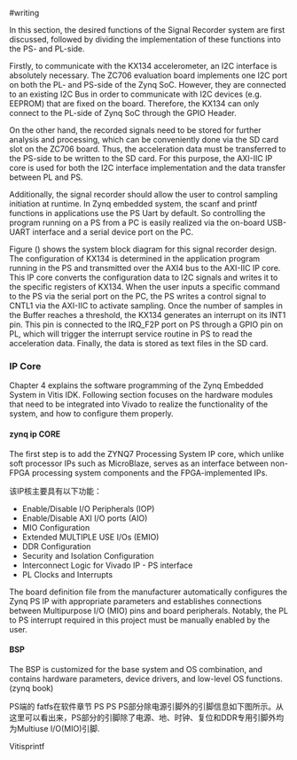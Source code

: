 #writing 

 
In this section, the desired functions of the Signal Recorder system are first discussed, followed by dividing the implementation of these functions into the PS- and PL-side. 

Firstly, to communicate with the KX134 accelerometer, an I2C interface is absolutely necessary. The ZC706 evaluation board implements one I2C port on both the PL- and PS-side of the Zynq SoC. However, they are connected to an existing I2C Bus in order to communicate with I2C devices (e.g. EEPROM) that are fixed on the board. Therefore, the KX134 can only connect to the PL-side of Zynq SoC through the GPIO Header. 

On the other hand, the recorded signals need to be stored for further analysis and processing, which can be conveniently done via the SD card slot on the ZC706 board. Thus, the acceleration data must be transferred to the PS-side to be written to the SD card. For this purpose, the AXI-IIC IP core is used for both the I2C interface implementation and the data transfer between PL and PS. 

Additionally, the signal recorder should allow the user to control sampling initiation at runtime. In Zynq embedded system, the scanf and printf functions in applications use the PS Uart by default. So controlling the program running on a PS from a PC is easily realized via the on-board USB-UART interface and a serial device port on the PC. 

Figure () shows the system block diagram for this signal recorder design. The configuration of KX134 is determined in the application program running in the PS and transmitted over the AXI4 bus to the AXI-IIC IP core. This IP core converts the configuration data to I2C signals and writes it to the specific registers of KX134. When the user inputs a specific command to the PS via the serial port on the PC, the PS writes a control signal to CNTL1 via the AXI-IIC to activate sampling. Once the number of samples in the Buffer reaches a threshold, the KX134 generates an interrupt on its INT1 pin. This pin is connected to the IRQ_F2P port on PS through a GPIO pin on PL, which will trigger the interrupt service routine in PS to read the acceleration data. Finally, the data is stored as text files in the SD card. 

### IP Core
Chapter 4 explains the software programming of the Zynq Embedded System in Vitis IDK. Following section focuses on the hardware modules that need to be integrated into Vivado to realize the functionality of the system, and how to configure them properly.

#### zynq ip CORE 
 
 The first step is to add the ZYNQ7 Processing System IP core, which unlike soft processor IPs such as MicroBlaze, serves as an interface between non-FPGA processing system components and the FPGA-implemented IPs. 
 
该IP核主要具有以下功能：
 - Enable/Disable I/O Peripherals (IOP)
- Enable/Disable AXI I/O ports (AIO)
- MIO Configuration
- Extended MULTIPLE USE I/Os (EMIO)
- DDR Configuration
- Security and Isolation Configuration  
- Interconnect Logic for Vivado IP - PS interface
- PL Clocks and Interrupts
 
 The board definition file from the manufacturer automatically configures the Zynq PS IP with appropriate parameters and establishes connections between Multipurpose I/O (MIO) pins and board peripherals. Notably, the PL to PS interrupt required in this project must be manually enabled by the user. 

#### BSP 
 
The BSP is customized for the base system and OS combination, and contains hardware parameters, device drivers, and low-level OS functions. (zynq book)
 
PS端的
fatfs在软件章节 PS PS PS部分除电源引脚外的引脚信息如下图所示。从这里可以看出来，PS部分的引脚除了电源、地、时钟、复位和DDR专用引脚外均为Multiuse I/O(MIO)引脚. 

Vitisprintf
